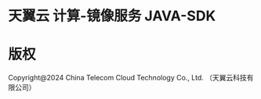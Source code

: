 天翼云 计算-镜像服务 JAVA-SDK
==
版权
== 
Copyright@2024  China Telecom Cloud Technology Co., Ltd. （天翼云科技有限公司）
